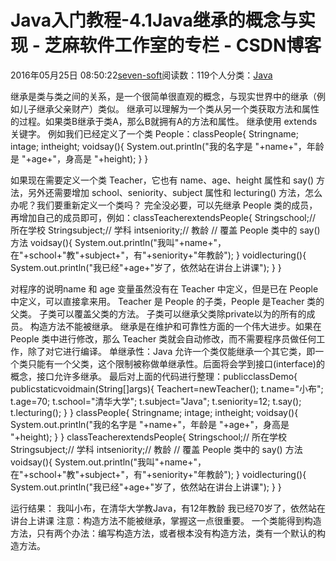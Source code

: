 
# Java入门教程-4.1Java继承的概念与实现 -  芝麻软件工作室的专栏 - CSDN博客


2016年05月25日 08:50:22[seven-soft](https://me.csdn.net/softn)阅读数：119个人分类：[Java																](https://blog.csdn.net/softn/article/category/6242590)



继承是类与类之间的关系，是一个很简单很直观的概念，与现实世界中的继承（例如儿子继承父亲财产）类似。
继承可以理解为一个类从另一个类获取方法和属性的过程。如果类B继承于类A，那么B就拥有A的方法和属性。
继承使用 extends 关键字。
例如我们已经定义了一个类 People：classPeople{
Stringname;
intage;
intheight;
voidsay(){
System.out.println("我的名字是 "+name+"，年龄是 "+age+"，身高是 "+height);
}
}

如果现在需要定义一个类 Teacher，它也有 name、age、height 属性和 say() 方法，另外还需要增加 school、seniority、subject 属性和 lecturing() 方法，怎么办呢？我们要重新定义一个类吗？
完全没必要，可以先继承 People 类的成员，再增加自己的成员即可，例如：classTeacherextendsPeople{
Stringschool;// 所在学校
Stringsubject;// 学科
intseniority;// 教龄
// 覆盖 People 类中的 say() 方法
voidsay(){
System.out.println("我叫"+name+"，在"+school+"教"+subject+"，有"+seniority+"年教龄");
}
voidlecturing(){
System.out.println("我已经"+age+"岁了，依然站在讲台上讲课");
}
}

对程序的说明name 和 age 变量虽然没有在 Teacher 中定义，但是已在 People 中定义，可以直接拿来用。
Teacher 是 People 的子类，People 是Teacher 类的父类。
子类可以覆盖父类的方法。
子类可以继承父类除private以为的所有的成员。
构造方法不能被继承。
继承是在维护和可靠性方面的一个伟大进步。如果在 People 类中进行修改，那么 Teacher 类就会自动修改，而不需要程序员做任何工作，除了对它进行编译。
单继承性：Java 允许一个类仅能继承一个其它类，即一个类只能有一个父类，这个限制被称做单继承性。后面将会学到接口(interface)的概念，接口允许多继承。
最后对上面的代码进行整理：publicclassDemo{
publicstaticvoidmain(String[]args){
Teachert=newTeacher();
t.name="小布";
t.age=70;
t.school="清华大学";
t.subject="Java";
t.seniority=12;
t.say();
t.lecturing();
}
}
classPeople{
Stringname;
intage;
intheight;
voidsay(){
System.out.println("我的名字是 "+name+"，年龄是 "+age+"，身高是 "+height);
}
}
classTeacherextendsPeople{
Stringschool;// 所在学校
Stringsubject;// 学科
intseniority;// 教龄
// 覆盖 People 类中的 say() 方法
voidsay(){
System.out.println("我叫"+name+"，在"+school+"教"+subject+"，有"+seniority+"年教龄");
}
voidlecturing(){
System.out.println("我已经"+age+"岁了，依然站在讲台上讲课");
}
}

运行结果：
我叫小布，在清华大学教Java，有12年教龄
我已经70岁了，依然站在讲台上讲课
注意：构造方法不能被继承，掌握这一点很重要。 一个类能得到构造方法，只有两个办法：编写构造方法，或者根本没有构造方法，类有一个默认的构造方法。

